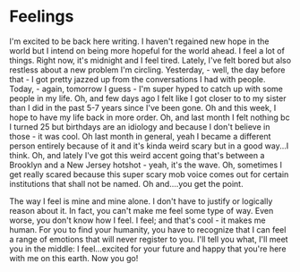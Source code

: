 # Feelings

I'm excited to be back here writing. I haven't regained new hope in the world but I intend on being more hopeful for the world ahead. I feel a lot of things. Right now, it's midnight and I feel tired. Lately, I've felt bored but also restless about a new problem I'm circling. Yesterday, - well, the day before that - I got pretty jazzed up from the conversations I had with people. Today, - again, tomorrow I guess - I'm super hyped to catch up with some people in my life. Oh, and few days ago I felt like I got closer to to my sister than I did in the past 5-7 years since I've been gone. Oh and this week, I hope to have my life back in more order. Oh, and last month I felt nothing bc I turned 25 but birthdays are an idiology and because I don't believe in those - it was cool. Oh last month in general, yeah I became a different person entirely because of it and it's kinda weird scary but in a good way...I think. Oh, and lately I've got this weird accent going that's between a Brooklyn and a New Jersey hotshot - yeah, it's the wave. Oh, sometimes I get really scared because this super scary mob voice comes out for certain institutions that shall not be named. Oh and....you get the point.


The way I feel is mine and mine alone. I don't have to justify or logically reason about it. In fact, you can't make me feel some type of way. Even worse, you don't know how I feel. I feel; and that's cool - it makes me human. For you to find your humanity, you have to recognize that I can feel a range of emotions that will never register to you. I'll tell you what, I'll meet you in the middle: I feel...excited for your future and happy that you're here with me on this earth. Now you go!
